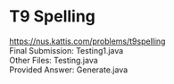 # T9 Spelling
https://nus.kattis.com/problems/t9spelling  
Final Submission: Testing1.java  
Other Files: Testing.java  
Provided Answer: Generate.java  
